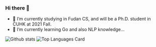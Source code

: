 ### Hi there 👋

<!--
**SimonNie98/SimonNie98** is a ✨ _special_ ✨ repository because its `README.md` (this file) appears on your GitHub profile.

Here are some ideas to get you started:

- 🔭 I’m currently working on ...
- 🌱 I’m currently learning ...
- 👯 I’m looking to collaborate on ...
- 🤔 I’m looking for help with ...
- 💬 Ask me about ...
- 📫 How to reach me: ...
- 😄 Pronouns: ...
- ⚡ Fun fact: ...
-->
- 🔭 I’m currently studying in Fudan CS, and will be a Ph.D. student in CUHK at 2021 Fall.
- 🌱 I’m currently learning Go and also NLP knowledge...


![Github stats](https://github-readme-stats.vercel.app/api?username=SimonNie98&theme=react&show_icons=true&count_private=true) ![Top Languages Card](https://github-readme-stats.vercel.app/api/top-langs/?username=SimonNie98&theme=react&layout=compact&count_private=true)

